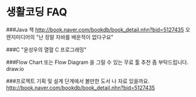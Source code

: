 # 생활코딩 FAQ

###Java 책 
http://book.naver.com/bookdb/book_detail.nhn?bid=5127435
오렌지미디어의 "난 정말 자바를 배운적이 없다구요"

###C 
"윤성우의 열혈 C 프로그래밍"

###Flow Chart 또는 Flow Diagram 을 그릴 수 있는 무료 툴 추천 좀 부탁드립니다.
draw.io

###프로젝트 기획 및 설계 단계에서 볼만한 도서 나 자료 있을까요.
http://book.naver.com/bookdb/book_detail.nhn?bid=5127435
